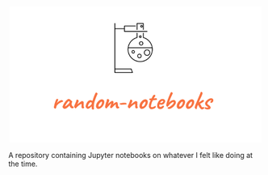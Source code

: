 <p align="center">
  <img src="https://github.com/maxmarzolf/random-notebooks/blob/main/logo.png" alt="random-notebooks logo" title="random-notebooks"/>
</p>
A repository containing Jupyter notebooks on whatever I felt like doing at the time. 
